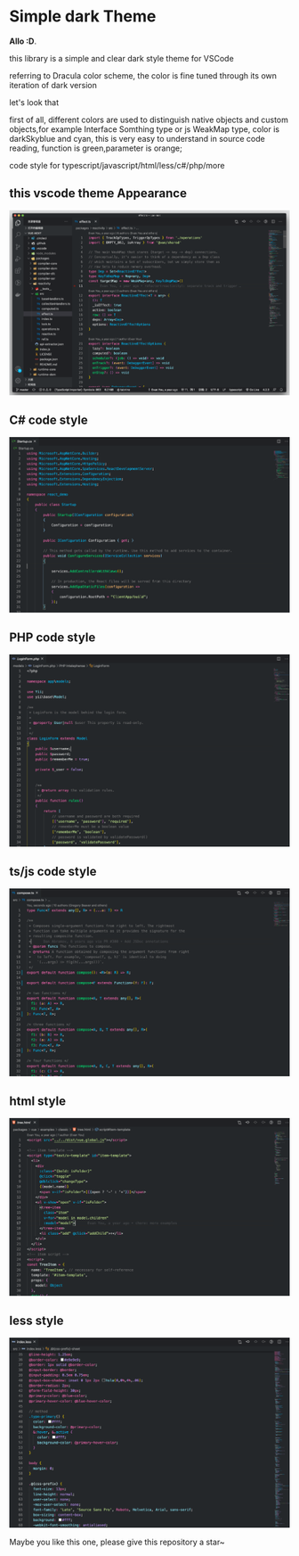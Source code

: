 # Simple dark Theme

**Allo :D**.

this library is a simple and clear dark style theme for VSCode

referring to Dracula color scheme, the color is fine tuned through its own iteration of dark version

let's look that

first of all, different colors are used to distinguish native objects and custom objects,for example Interface Somthing type or js WeakMap type, color is darkSkyblue and cyan, this is very easy to understand in source code reading, function is green,parameter is orange;

code style for typescript/javascript/html/less/c#/php/more

## this vscode theme Appearance

![appearence](images/appearance.png)

## C# code style

![code](images/dotnet.png)

## PHP code style

![code](images/php.png)

## ts/js code style

![code](images/ts.png)

## html style

![html](images/html.png)

## less style

![less](images/less.png)

Maybe you like this one, please give this repository a star~
